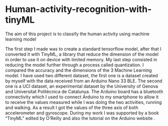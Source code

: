 # Human-activity-recognition-with-tinyML
The aim of this project is to classify the human activity using machine learning model

The first step I made was to create a standard tensorflow model, after that I converted it
with TinyML, a library that reduce the dimension of the model in order to use it on device
with limited memory.
My last step consisted in reducing the model further through a process called quantization.
I compared the accuracy and the dimensions of the 3 Machine Learning model.
I have used two different dataset, the first one is a dataset created by myself with the data
received from an Arduino Nano 33 BLE.
The second one is a UCI dataset, an experimental dataset by the University of Genova
and Universitat Politècnica de Catalunya.
The Arduino board has a bluetooth connectivity which I used to connect Arduino to my
smartphone to allow it to receive the values measured while I was doing the two activities,
running and walking.
As a result I got the values of the three axis of both accelerometer and gyroscope.
During my work I was supported by a book “TinyML” edited by O’Reilly and also the tutorial
on the Arduino website .
